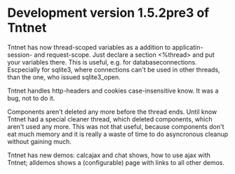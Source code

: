Development version 1.5.2pre3 of Tntnet
=======================================

Tntnet has now thread-scoped variables as a addition to applicatin-
session- and request-scope. Just declare a section &lt;%thread&gt; and
put your variables there. This is useful, e.g. for databaseconnections.
Escpecially for sqlite3, where connections can't be used in other threads,
than the one, who issued sqlite3_open.

Tntnet handles http-headers and cookies case-insensitive know. It was
a bug, not to do it.

Components aren't deleted any more before the thread ends. Until know
Tntnet had a special cleaner thread, which deleted components,
which aren't used any more. This was not that useful, because components
don't eat much memory and it is really a waste of time to do asyncronous
cleanup without gaining much.

Tntnet has new demos: calcajax and chat shows, how to use ajax with
Tntnet; alldemos shows a (configurable) page with links to all other demos.

